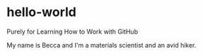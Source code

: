# hello-world
Purely for Learning How to Work with GitHub

My name is Becca and I'm a materials scientist and an avid hiker.
